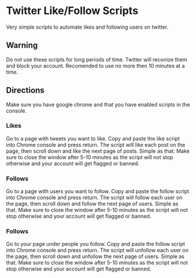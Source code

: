 # Twitter Like/Follow Scripts
Very simple scripts to automate likes and following users on twitter. 

## Warning
Do not use these scripts for long periods of time. Twitter will reconize them and block your account. 
Recomended to use no more then 10 minutes at a time. 

## Directions
Make sure you have google chrome and that you have enabled scripts in the console. 

### Likes
Go to a page with tweets you want to like. Copy and paste the like script into Chrome console and press return. The script will like each post on the page, then scroll down and like the next page of posts. Simple as that. Make sure to close the window after 5-10 minutes as the script will not stop otherwise and your account will get flagged or banned. 

### Follows
Go to a page with users you want to follow. Copy and paste the follow script into Chrome console and press return. The script will follow each user on the page, then scroll down and follow the next page of users. Simple as that. Make sure to close the window after 5-10 minutes as the script will not stop otherwise and your account will get flagged or banned. 

### Follows
Go to your page under people you follow. Copy and paste the follow script into Chrome console and press return. The script will unfollow each user on the page, then scroll down and unfollow the next page of users. Simple as that. Make sure to close the window after 5-10 minutes as the script will not stop otherwise and your account will get flagged or banned. 
